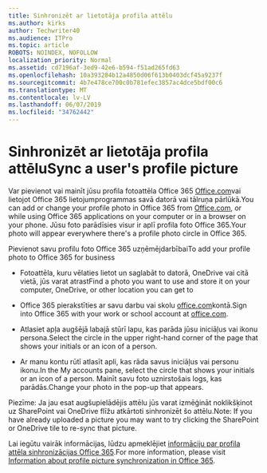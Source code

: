 ```yaml
---
title: Sinhronizēt ar lietotāja profila attēlu
ms.author: kirks
author: Techwriter40
ms.audience: ITPro
ms.topic: article
ROBOTS: NOINDEX, NOFOLLOW
localization_priority: Normal
ms.assetid: cd7196af-3ed9-42e6-b594-f51ad265fd63
ms.openlocfilehash: 10a393284b12a4850d06f613b0403dcf45a9237f
ms.sourcegitcommit: 4b7e478ce700c0b781efec3857ac4dce5bdf00c6
ms.translationtype: MT
ms.contentlocale: lv-LV
ms.lasthandoff: 06/07/2019
ms.locfileid: "34762442"
---
```

# <a name="sync-a-users-profile-picture"></a><span data-ttu-id="e53f4-102">Sinhronizēt ar lietotāja profila attēlu</span><span class="sxs-lookup"><span data-stu-id="e53f4-102">Sync a user's profile picture</span></span>

<span data-ttu-id="e53f4-103">Var pievienot vai mainīt jūsu profila fotoattēla Office 365 [Office.com](http://www.office.com)vai lietojot Office 365 lietojumprogrammas savā datorā vai tālruņa pārlūkā.</span><span class="sxs-lookup"><span data-stu-id="e53f4-103">You can add or change your profile photo in Office 365 from [Office.com](http://www.office.com), or while using Office 365 applications on your computer or in a browser on your phone.</span></span> <span data-ttu-id="e53f4-104">Jūsu foto parādīsies visur ir aplī profila foto Office 365.</span><span class="sxs-lookup"><span data-stu-id="e53f4-104">Your photo will appear everywhere there's a profile photo circle in Office 365.</span></span>

<span data-ttu-id="e53f4-105">Pievienot savu profilu foto Office 365 uzņēmējdarbībai</span><span class="sxs-lookup"><span data-stu-id="e53f4-105">To add your profile photo to Office 365 for business</span></span>

- <span data-ttu-id="e53f4-106">Fotoattēla, kuru vēlaties lietot un saglabāt to datorā, OneDrive vai citā vietā, jūs varat atrast</span><span class="sxs-lookup"><span data-stu-id="e53f4-106">Find a photo you want to use and store it on your computer, OneDrive, or other location you can get to</span></span>

- <span data-ttu-id="e53f4-107">Office 365 pierakstīties ar savu darbu vai skolu [office.com](http://www.office.com)kontā.</span><span class="sxs-lookup"><span data-stu-id="e53f4-107">Sign into Office 365 with your work or school account at [office.com](http://www.office.com).</span></span>

- <span data-ttu-id="e53f4-108">Atlasiet apļa augšējā labajā stūrī lapu, kas parāda jūsu iniciāļus vai ikonu persona.</span><span class="sxs-lookup"><span data-stu-id="e53f4-108">Select the circle in the upper right-hand corner of the page that shows your initials or an icon of a person.</span></span>

- <span data-ttu-id="e53f4-109">Ar manu kontu rūtī atlasīt apli, kas rāda savus iniciāļus vai personu ikonu.</span><span class="sxs-lookup"><span data-stu-id="e53f4-109">In the My accounts pane, select the circle that shows your initials or an icon of a person.</span></span> <span data-ttu-id="e53f4-110">Mainīt savu foto uznirstošais logs, kas parādās.</span><span class="sxs-lookup"><span data-stu-id="e53f4-110">Change your photo in the pop-up that appears.</span></span>

<span data-ttu-id="e53f4-111">Piezīme: Ja jau esat augšupielādējis attēlu jūs varat izmēģināt noklikšķinot uz SharePoint vai OneDrive flīžu atkārtoti sinhronizēt šo attēlu.</span><span class="sxs-lookup"><span data-stu-id="e53f4-111">Note: If you have already uploaded a picture you may want to try clicking the SharePoint or OneDrive tile to re-sync that picture.</span></span>

<span data-ttu-id="e53f4-112">Lai iegūtu vairāk informācijas, lūdzu apmeklējiet [informāciju par profila attēla sinhronizācijas Office 365](https://support.office.com/article/information-about-profile-picture-synchronization-in-office-365-20594d76-d054-4af4-a660-401133e3d48a?ui=en-US&amp;rs=en-US&amp;ad=US).</span><span class="sxs-lookup"><span data-stu-id="e53f4-112">For more information, please visit [Information about profile picture synchronization in Office 365](https://support.office.com/article/information-about-profile-picture-synchronization-in-office-365-20594d76-d054-4af4-a660-401133e3d48a?ui=en-US&amp;rs=en-US&amp;ad=US).</span></span>
